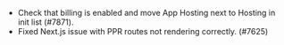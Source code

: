 - Check that billing is enabled and move App Hosting next to Hosting in init list (#7871).
- Fixed Next.js issue with PPR routes not rendering correctly. (#7625)
